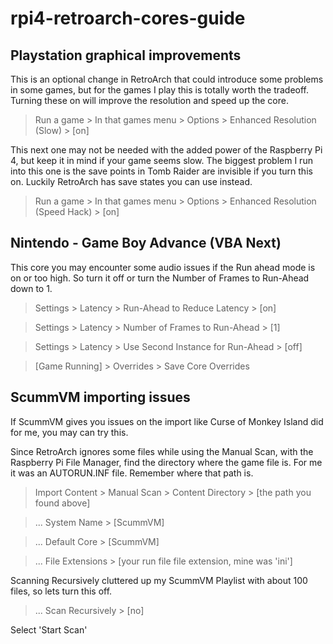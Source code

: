 # rpi4-retroarch-cores-guide


## Playstation graphical improvements
This is an optional change in RetroArch that could introduce some problems in some games, but for the games I play this is totally worth the tradeoff. Turning these on will improve the resolution and speed up the core.

> Run a game > In that games menu > Options > Enhanced Resolution (Slow) > [on]

This next one may not be needed with the added power of the Raspberry Pi 4, but keep it in mind if your game seems slow.  The biggest problem I run into this one is the save points in Tomb Raider are invisible if you turn this on.  Luckily RetroArch has save states you can use instead.

> Run a game > In that games menu > Options > Enhanced Resolution (Speed Hack) > [on]


## Nintendo - Game Boy Advance (VBA Next)

This core you may encounter some audio issues if the Run ahead mode is on or too high. So turn it off or turn the Number of Frames to Run-Ahead down to 1.

> Settings > Latency > Run-Ahead to Reduce Latency > [on]

> Settings > Latency > Number of Frames to Run-Ahead > [1]

> Settings > Latency > Use Second Instance for Run-Ahead > [off]

> [Game Running] > Overrides > Save Core Overrides

## ScummVM importing issues

If ScummVM gives you issues on the import like Curse of Monkey Island did for me, you may can try this.

Since RetroArch ignores some files while using the Manual Scan, with the Raspberry Pi File Manager, find the directory where the game file is. For me it was an AUTORUN.INF file. Remember where that path is.

> Import Content > Manual Scan > Content Directory > [the path you found above]

> ... System Name > [ScummVM]

> ... Default Core > [ScummVM]

> ... File Extensions > [your run file file extension, mine was 'ini']

Scanning Recursively cluttered up my ScummVM Playlist with about 100 files, so lets turn this off.

> ... Scan Recursively > [no]

Select 'Start Scan'
